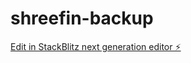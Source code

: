 # shreefin-backup

[Edit in StackBlitz next generation editor ⚡️](https://stackblitz.com/~/github.com/rishabhray/shreefin-backup)